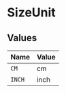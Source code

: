 # SizeUnit


## Values

| Name   | Value  |
| ------ | ------ |
| `CM`   | cm     |
| `INCH` | inch   |